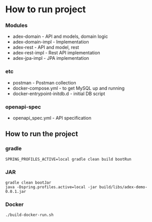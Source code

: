 # How to run project

### Modules
* adex-domain - API and models, domain logic
* adex-domain-impl - Implementation
* adex-rest - API and model, rest
* adex-rest-impl - Rest API implementation
* adex-jpa-impl - JPA implementation

### etc
* postman - Postman collection
* docker-compose.yml - to get MySQL up and running
* docker-entrypoint-initdb.d - initial DB script

### openapi-spec
* openapi_spec.yml - API specification

## How to run the project
### gradle
```
SPRING_PROFILES_ACTIVE=local gradle clean build bootRun
```
### JAR
```
gradle clean bootJar
java -Dspring.profiles.active=local -jar build/libs/adex-demo-0.0.1.jar
```
### Docker 
```
./build-docker-run.sh   
```